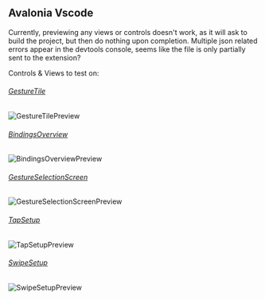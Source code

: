 ## Avalonia Vscode

Currently, previewing any views or controls doesn't work, as it will ask to build the project, but then do nothing upon completion.
Multiple json related errors appear in the devtools console, seems like the file is only partially sent to the extension?

Controls & Views to test on:

###### [GestureTile](/Touch-Gestures.UX/Controls/GestureTile.axaml)

![GestureTilePreview](https://i.imgur.com/uYg4RXY.png)

###### [BindingsOverview](/Touch-Gestures.UX/Views/BindingsOverview.axaml)

![BindingsOverviewPreview](https://i.imgur.com/B4gmYgs.png)

###### [GestureSelectionScreen](/Touch-Gestures.UX/Views/Gestures/GestureSelectionScreen.axaml)

![GestureSelectionScreenPreview](https://i.imgur.com/43JOnBj.png)

###### [TapSetup](/Touch-Gestures.UX/Views/Gestures/Setups/TapSetup.axaml)

![TapSetupPreview](https://i.imgur.com/UHdY2Qz.png)

###### [SwipeSetup](/Touch-Gestures.UX/Views/Gestures/Setups/SwipeSetup.axaml)

![SwipeSetupPreview](https://i.imgur.com/w3TMt6l.png)